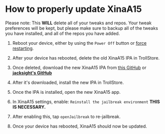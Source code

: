 # How to properly update XinaA15
Please note: This **WILL** delete all of your tweaks and repos. Your tweak preferences will be kept, but please make sure to backup all of the tweaks you have installed, and all of the repos you have added.

1. Reboot your device, either by using the `Power Off` button or [force restarting](https://support.apple.com/guide/iphone/force-restart-iphone-iph8903c3ee6/ios).

2. After your device has rebooted, delete the old XinaA15 IPA in TrollStore.

3. Once deleted, download the new XinaA15 IPA from [this GitHub](https://github.com/NotDarkn/XinaA15/releases) or [**jacksight's GitHub**](https://github.com/jacksight/xina520_official_jailbreak/releases)

4. After it's downloaded, install the new IPA in TrollStore.

5. Once the IPA is installed, open the new XinaA15 app.

6. In XinaA15 settings, enable: `Reinstall the jailbreak environment` **THIS IS NECESSARY.**

7. After enabling this, tap `openJailbreak` to re-jailbreak.

8. Once your device has rebooted, XinaA15 should now be updated. 
